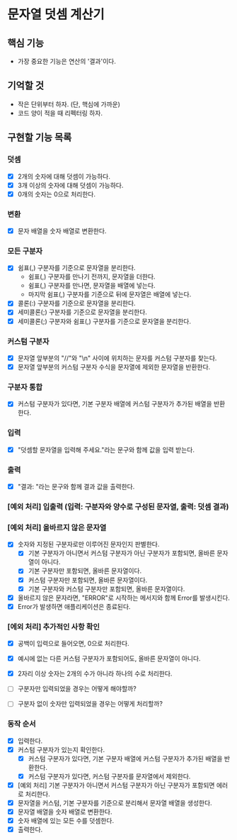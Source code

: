# 문자열 덧셈 계산기

## 핵심 기능

- 가장 중요한 기능은 연산의 '결과'이다.

## 기억할 것

- 작은 단위부터 하자. (단, 핵심에 가까운)
- 코드 양이 적을 때 리펙터링 하자.

## 구현할 기능 목록

### 덧셈

- [x] 2개의 숫자에 대해 덧셈이 가능하다.
- [x] 3개 이상의 숫자에 대해 덧셈이 가능하다.
- [x] 0개의 숫자는 0으로 처리한다.

### 변환

- [x] 문자 배열을 숫자 배열로 변환한다.

### 모든 구분자

- [x] 쉼표(,) 구분자를 기준으로 문자열을 분리한다.
  - 쉼표(,) 구분자를 만나기 전까지, 문자열을 더한다.
  - 쉼표(,) 구분자를 만나면, 문자열을 배열에 넣는다.
  - 마지막 쉼표(,) 구분자를 기준으로 뒤에 문자열은 배열에 넣는다.
- [x] 콜론(:) 구분자를 기준으로 문자열을 분리한다.
- [x] 세미콜론(;) 구분자를 기준으로 문자열을 분리한다.
- [x] 세미콜론(;) 구분자와 쉼표(,) 구분자를 기준으로 문자열을 분리한다.

### 커스텀 구분자

- [x] 문자열 앞부분의 "//"와 "\n" 사이에 위치하는 문자를 커스텀 구분자를 찾는다.
- [x] 문자열 앞부분의 커스텀 구분자 수식을 문자열에 제외한 문자열을 반환한다.

### 구분자 통합

- [x] 커스텀 구분자가 있다면, 기본 구분자 배열에 커스텀 구분자가 추가된 배열을 반환한다.

### 입력

- [x] "덧셈할 문자열을 입력해 주세요."라는 문구와 함께 값을 입력 받는다.

### 출력

- [x] "결과: "라는 문구와 함께 결과 값을 출력한다.

### [예외 처리] 입출력 (입력: 구분자와 양수로 구성된 문자열, 출력: 덧셈 결과)

### [예외 처리] 올바르지 않은 문자열

- [x] 숫자와 지정된 구분자로만 이루어진 문자인지 판별한다.
  - [x] 기본 구분자가 아니면서 커스텀 구분자가 아닌 구분자가 포함되면, 올바른 문자열이 아니다.
  - [x] 기본 구분자만 포함되면, 올바른 문자열이다.
  - [x] 커스텀 구분자만 포함되면, 올바른 문자열이다.
  - [x] 기본 구분자와 커스텀 구분자만 포함되면, 올바른 문자열이다.
- [x] 올바르지 않은 문자라면, "ERROR"로 시작하는 메서지와 함께 Error를 발생시킨다.
- [x] Error가 발생하면 애플리케이션은 종료된다.

### [에외 처리] 추가적인 사항 확인

- [x] 공백이 입력으로 들어오면, 0으로 처리한다.
- [x] 예시에 없는 다른 커스텀 구분자가 포함되어도, 올바른 문자열이 아니다.
- [x] 2자리 이상 숫자는 2개의 수가 아니라 하나의 수로 처리한다.

- [ ] 구분자만 입력되었을 경우는 어떻게 해야할까?
- [ ] 구분자 없이 숫자만 입력되었을 경우는 어떻게 처리할까?

### 동작 순서

- [x] 입력한다.
- [x] 커스텀 구분자가 있는지 확인한다.
  - [x] 커스텀 구분자가 있다면, 기본 구분자 배열에 커스텀 구분자가 추가된 배열을 반환한다.
  - [x] 커스텀 구분자가 있다면, 커스텀 구분자를 문자열에서 제외한다.
- [x] [예외 처리] 기본 구분자가 아니면서 커스텀 구분자가 아닌 구분자가 포함되면 에러로 처리한다.
- [x] 문자열을 커스텀, 기본 구분자를 기준으로 분리해서 문자열 배열을 생성한다.
- [x] 문자열 배열을 숫자 배열로 변환한다.
- [x] 숫자 배열에 있는 모든 수를 덧셈한다.
- [x] 출력한다.
